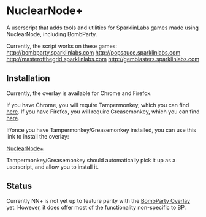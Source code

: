 # NuclearNode+

A userscript that adds tools and utilities for SparklinLabs games made using NuclearNode, including BombParty.

Currently, the script works on these games:
http://bombparty.sparklinlabs.com
http://popsauce.sparklinlabs.com
http://masterofthegrid.sparklinlabs.com
http://gemblasters.sparklinlabs.com

Installation
------------

Currently, the overlay is available for Chrome and Firefox.

If you have Chrome, you will require Tampermonkey, which you can find [here](http://tampermonkey.net/).
If you have Firefox, you will require Greasemonkey, which you can find [here](https://addons.mozilla.org/en-US/firefox/addon/greasemonkey/).

If/once you have Tampermonkey/Greasemonkey installed, you can use this link to install the overlay:

[NuclearNode+](https://github.com/MrInanimated/nuclearnode-plus/raw/master/dist/nplus.user.js)

Tampermonkey/Greasemonkey should automatically pick it up as a userscript, and allow you to install it.

Status
------

Currently NN+ is not yet up to feature parity with the [BombParty Overlay](https://github.com/MrInanimated/bp-overlay) yet. However, it does offer most of the functionality non-specific to BP.
